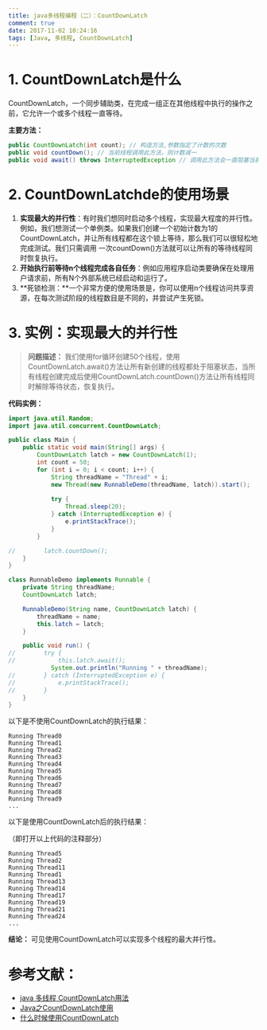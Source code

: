 ```yaml
---
title: java多线程编程（二）：CountDownLatch
comment: true
date: 2017-11-02 10:24:16
tags: [Java, 多线程, CountDownLatch]
---
```


# 1. CountDownLatch是什么
CountDownLatch，一个同步辅助类，在完成一组正在其他线程中执行的操作之前，它允许一个或多个线程一直等待。

**主要方法：**

``` java
public CountDownLatch(int count); // 构造方法,参数指定了计数的次数 
public void countDown(); // 当前线程调用此方法，则计数减一
public void await() throws InterruptedException // 调用此方法会一直阻塞当前线程，直到计时器的值为0
```

# 2. CountDownLatchde的使用场景

1. **实现最大的并行性**：有时我们想同时启动多个线程，实现最大程度的并行性。例如，我们想测试一个单例类。如果我们创建一个初始计数为1的CountDownLatch，并让所有线程都在这个锁上等待，那么我们可以很轻松地完成测试。我们只需调用 一次countDown()方法就可以让所有的等待线程同时恢复执行。
2. **开始执行前等待n个线程完成各自任务**：例如应用程序启动类要确保在处理用户请求前，所有N个外部系统已经启动和运行了。
3. **死锁检测：**一个非常方便的使用场景是，你可以使用n个线程访问共享资源，在每次测试阶段的线程数目是不同的，并尝试产生死锁。

# 3. 实例：实现最大的并行性

> **问题描述：** 我们使用for循环创建50个线程，使用CountDownLatch.await()方法让所有新创建的线程都处于阻塞状态，当所有线程创建完成后使用CountDownLatch.countDown()方法让所有线程同时解除等待状态，恢复执行。

**代码实例：**

``` java
import java.util.Random;
import java.util.concurrent.CountDownLatch;

public class Main {
    public static void main(String[] args) {
        CountDownLatch latch = new CountDownLatch(1);
        int count = 50;
        for (int i = 0; i < count; i++) {
            String threadName = "Thread" + i;
            new Thread(new RunnableDemo(threadName, latch)).start();
            
            try {
                Thread.sleep(20);
            } catch (InterruptedException e) {
                e.printStackTrace();
            }
        }

//        latch.countDown();
    }
}

class RunnableDemo implements Runnable {
    private String threadName;
    CountDownLatch latch;

    RunnableDemo(String name, CountDownLatch latch) {
        threadName = name;
        this.latch = latch;
    }

    public void run() {
//        try {
//            this.latch.await();
            System.out.println("Running " + threadName);
//        } catch (InterruptedException e) {
//            e.printStackTrace();
//        }
    }
}

```

以下是不使用CountDownLatch的执行结果：

``` 
Running Thread0
Running Thread1
Running Thread2
Running Thread3
Running Thread4
Running Thread5
Running Thread6
Running Thread7
Running Thread8
Running Thread9
...
```

以下是使用CountDownLatch后的执行结果：

（即打开以上代码的注释部分）

```
Running Thread5
Running Thread2
Running Thread11
Running Thread1
Running Thread13
Running Thread14
Running Thread17
Running Thread19
Running Thread21
Running Thread24
...
```

**结论：** 可见使用CountDownLatch可以实现多个线程的最大并行性。

# 参考文献：

- [java 多线程 CountDownLatch用法](http://www.iteye.com/topic/1002652)
- [Java之CountDownLatch使用](http://blog.csdn.net/shihuacai/article/details/8856370)
- [什么时候使用CountDownLatch](http://www.importnew.com/15731.html)

